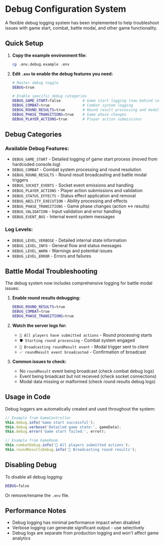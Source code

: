 # Debug Configuration System

A flexible debug logging system has been implemented to help troubleshoot issues with game start, combat, battle modal, and other game functionality.

## Quick Setup

1. **Copy the example environment file:**
   ```bash
   cp .env.debug.example .env
   ```

2. **Edit `.env` to enable the debug features you need:**
   ```bash
   # Master debug toggle
   DEBUG=true
   
   # Enable specific debug categories
   DEBUG_GAME_START=false          # Game start logging (now behind config)
   DEBUG_COMBAT=true               # Combat system logging
   DEBUG_ROUND_RESULTS=true        # Round result processing and modal triggers
   DEBUG_PHASE_TRANSITIONS=true    # Game phase changes
   DEBUG_PLAYER_ACTIONS=true       # Player action submissions
   ```

## Debug Categories

### Available Debug Features:
- `DEBUG_GAME_START` - Detailed logging of game start process (moved from hardcoded console.log)
- `DEBUG_COMBAT` - Combat system processing and round resolution
- `DEBUG_ROUND_RESULTS` - Round result broadcasting and battle modal triggers
- `DEBUG_SOCKET_EVENTS` - Socket event emissions and handling
- `DEBUG_PLAYER_ACTIONS` - Player action submissions and validation
- `DEBUG_STATUS_EFFECTS` - Status effect application and removal
- `DEBUG_ABILITY_EXECUTION` - Ability processing and effects
- `DEBUG_PHASE_TRANSITIONS` - Game phase changes (action ↔ results)
- `DEBUG_VALIDATION` - Input validation and error handling
- `DEBUG_EVENT_BUS` - Internal event system messages

### Log Levels:
- `DEBUG_LEVEL_VERBOSE` - Detailed internal state information
- `DEBUG_LEVEL_INFO` - General flow and status messages
- `DEBUG_LEVEL_WARN` - Warnings and potential issues
- `DEBUG_LEVEL_ERROR` - Errors and failures

## Battle Modal Troubleshooting

The debug system now includes comprehensive logging for battle modal issues:

1. **Enable round results debugging:**
   ```bash
   DEBUG_ROUND_RESULTS=true
   DEBUG_COMBAT=true
   DEBUG_PHASE_TRANSITIONS=true
   ```

2. **Watch the server logs for:**
   - `🎯 All players have submitted actions` - Round processing starts
   - `🛡️ Starting round processing` - Combat system engaged
   - `📢 Broadcasting roundResult event` - Modal trigger sent to client
   - `✅ roundResult event broadcasted` - Confirmation of broadcast

3. **Common issues to check:**
   - No `roundResult` event being broadcast (check combat debug logs)
   - Event being broadcast but not received (check socket connections)
   - Modal data missing or malformed (check round results debug logs)

## Usage in Code

Debug loggers are automatically created and used throughout the system:

```typescript
// Example from GameController
this.debug.info('Game start successful');
this.debug.verbose('Detailed game state:', gameData);
this.debug.error('Game start failed:', error);

// Example from GameRoom
this.combatDebug.info('🎯 All players submitted actions');
this.roundResultsDebug.info('📢 Broadcasting round results');
```

## Disabling Debug

To disable all debug logging:
```bash
DEBUG=false
```

Or remove/rename the `.env` file.

## Performance Notes

- Debug logging has minimal performance impact when disabled
- Verbose logging can generate significant output - use selectively
- Debug logs are separate from production logging and won't affect game analytics